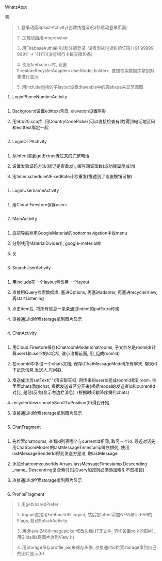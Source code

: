 WhatsApp:

零:

> 1\. 登录动画SplashActivity(创建线程延迟3秒启动登录页面)
>
> 2\. 加载动画用progressbar
>
> 3\. 用FirebaseAuth库(电话)注册登录, 设置测试电话和验证码(+91 99999 99911
> -\> 111111)(没有银行卡每天限10条)
>
> 4\. 使用firebase ui库, 设置FirestoreRecyclerAdapter\<UserModel,holder\>,
> 直接检索数据库拿到对象进行显示;
>
> 5\. 用include包括的子layout设置drawable中的圆shape来显示圆图

1.  LoginPhoneNumberActivity

```{=html}

```

1.  Background设置edittext背景, elevation设置阴影

2.  用hbb20:ccp库,
    用CountryCodePicker(可以直接检查有效)得到电话地区码和edittext绑定一起

```{=html}

```

2.  LoginOTPActivity

```{=html}

```

1.  从Intent拿到getExtras传过来的完整电话

2.  设置发验证码方法(标记是否重发), 编写回调函数(成功就显示成功)

3.  用timer.scheduleAtFixedRate计秒重发(描述到了设置按钮可按)

```{=html}

```

1.  LoginUsernameActivity

```{=html}

```

1.  用Cloud Firestore保存users

```{=html}

```

2.  MainActivity

```{=html}

```

1.  底部导航栏用GoogleMaterial的bottomnavigation中放menu

2.  分割线用MaterialDivider(), google-material库

3.  关

```{=html}

```

3.  SearchUserActivity

```{=html}

```

1.  用include在一个layout包含另一个layout

2.  直接用Query检索数据库, 塞进Options, 再塞进adapter,
    再塞进recyclerView, 再startListening

3.  点击item后, 将所有信息一条条通过intent的putExtra传递

4.  直接通过id检索storage拿到图片显示

```{=html}

```

4.  ChatActivity

```{=html}

```

1.  用Cloud Firestore保存(ChatroomModel)chatrooms,
    子文档名是roomId(计算user1和user2的Id哈希, 谁小谁排前面,
    用_组成roomId)

2.  在roomId中多设一个chats文档, 保存(ChatMessageModel)所有聊天,
    聊天id下记录信息,发送人,时间戳

3.  发送成功后setText("")清空聊天框; 用传来的userId组成roomId拿到room,
    往里面chats添加chat,
    根据发送者区分开来(根据model的发送者id和currentId对比,
    是则(反向)显示右边栏消息), (根据时间戳降序排列chats)

4.  recyclerView.smoothScrollToPosition(0)滑到开始

5.  直接通过id检索storage拿到图片显示

```{=html}

```

5.  ChatFragment

```{=html}

```

1.  先检索chatrooms, 查看id列表哪个与currentId相同, 取另一个id.
    最近对话先用ChatroomModel 的lastMessageTimestamp降序排列,
    使用lastMessageSenderId得到发送方是谁, 取lastMessage

2.  添加chatrooms:userIds Arrays lassMessageTimestamp Descending
    \_name\_ Descending复合索引(往Query加规则必须添加索引不然报错)

3.  直接通过id检索storage拿到图片显示

```{=html}

```

6.  ProfileFragment

> 1\. 用getSharedPrefer
>
> 2\. logout直接用FirebaseUtil.logout,
> 然后在Intent添加NEW和CLEAR的Flags, 启动SplashActivity
>
> 3\. 用dhaval2404:imagepicker修改头像(打开文件, 剪切设置大小的图片),
> 用Glide库(将图片放到View上)
>
> 4\. 用Storage保存profile_pic来保存头像,
> 直接通过id检索storage拿到自己的图片显示(6)
